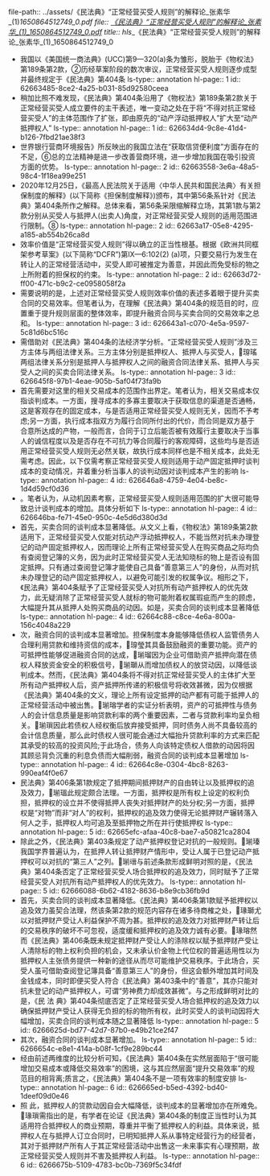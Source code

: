 file-path:: ../assets/《民法典》“正常经营买受人规则”的解释论_张素华_(1)_1650864512749_0.pdf
file:: [《民法典》“正常经营买受人规则”的解释论_张素华_(1)_1650864512749_0.pdf](../assets/《民法典》“正常经营买受人规则”的解释论_张素华_(1)_1650864512749_0.pdf)
title:: hls__《民法典》“正常经营买受人规则”的解释论_张素华_(1)_1650864512749_0

- 我国以《美国统一商法典》(UCC)第9—320(a)条为雏形，脱胎于《物权法》第189条第2款，②历经草案阶段的数次审议，正常经营买受人规则逐步成型并最终规定于《民法典》第404条
  ls-type:: annotation
  hl-page:: 1
  id:: 62663485-8ce2-4a25-b031-85d92580ceea
- 稍加比照不难发现，《民法典》第404条沿用了《物权法》第189条第2款关于正常经营买受人成立要件的主干表述，唯一变动之处在于将“不得对抗正常经营买受人”的主体范围作了扩张，即由原先的“动产浮动抵押权人”扩大至“动产抵押权人”
  ls-type:: annotation
  hl-page:: 1
  id:: 626634d4-9c8e-41d4-b126-7fbd21ae38f3
- 世界银行营商环境报告》所反映出的我国立法在“获取信贷便利度”方面存在的不足，⑥总的立法精神是进一步改善营商环境，进一步增加我国在吸引投资方面的优势。
  ls-type:: annotation
  hl-page:: 2
  id:: 62663558-3e6a-48a5-98c4-1f18ea99e251
- 2020年12月25日，《最高人民法院关于适用〈中华人民共和国民法典〉有关担保制度的解释》(以下简称《担保制度解释》)颁布，其中第56条系针对《民法典》第404条所作之解释。总体来看，第56条采限缩解释立场，其第1款与第2款分别从买受人与抵押人(出卖人)角度，对正常经营买受人规则的适用范围进行限制。⑧
  ls-type:: annotation
  hl-page:: 2
  id:: 62663a17-05e8-4295-a185-ab554b26ca8d
- 效率价值是“正常经营买受人规则”得以确立的正当性根基。根据《欧洲共同框架参考草案》(以下简称“DCFR”)第IX—6:102(2) (a)项，只要交易行为发生在转让人的正常经营活动中，买受人即可被推定为善意，并因此而免受标的物之上所附着的担保权的约束。
  ls-type:: annotation
  hl-page:: 2
  id:: 62663d72-ff00-471c-b9c2-ce0958058f2a
- 需要说明的是，上述对正常经营买受人规则效率价值的表述多着眼于提升买卖合同的交易效率。但笔者认为，在理解《民法典》第404条的规范目的时，应置重于提升规则层面的整体效率，即提升融资合同与买卖合同的交易效率之总和。
  ls-type:: annotation
  hl-page:: 3
  id:: 626643a1-c070-4e5a-9597-5c81d6bc516c
- 需借助对《民法典》第404条的法经济学分析。“正常经营买受人规则”涉及三方主体与两组法律关系。三方主体分别是抵押权人、抵押人与买受人，瑏瑤两组法律关系分别是抵押人与抵押权人之间的融资合同法律关系、抵押人与买受人之间的买卖合同法律关系。
  ls-type:: annotation
  hl-page:: 3
  id:: 626645f8-97b1-4eae-905b-5af04f73fa9b
- 首先需要对这里的相关交易成本的范围作出界定。笔者认为，相关交易成本仅指谈判成本。一方面，搜寻成本的多寡主要取决于获取信息的渠道是否通畅，这是客观存在的固定成本，与是否适用正常经营买受人规则无关，因而不予考虑;另一方面，执行成本指双方为履行合同所付出的代价，而合同是双方基于合意所达成的产物，一般而言，合同于订立后能否被有效履行主要取决于当事人的诚信程度以及是否存在不可抗力等合同履行的客观障碍，这些均与是否适用正常经营买受人规则无必然关联，故执行成本同样也是不相关成本，此处无需考虑。因此，以下仅需考察正常经营买受人规则适用于动产固定抵押时谈判成本的变动情况，并着重分析当事人的谈判动因对谈判成本产生的影响
  ls-type:: annotation
  hl-page:: 4
  id:: 626646a8-4759-4e04-be8c-1d4d59cf0d36
- 。笔者认为，从动机因素考察，正常经营买受人规则适用范围的扩大很可能导致总计谈判成本的增加。具体分析如下
  ls-type:: annotation
  hl-page:: 4
  id:: 626646ba-fe71-45e0-950c-4e5d6d380d3d
- 首先，买卖合同的谈判成本显著降低。从文义上看，《物权法》第189条第2款适用下，正常经营买受人仅能对抗动产浮动抵押权人，不能当然对抗未办理登记的动产固定抵押权人，因而理论上所有正常经营买受人在购买商品之际均负有查阅登记簿的义务，因为此时正常经营买受人无法知晓标的物上是否设有固定抵押。只有通过查阅登记簿才能使自己具备“善意第三人”的身份，从而对抗未办理登记的动产固定抵押权人，以避免可能引发的权属争议。相形之下，《民法典》第404条赋予了正常经营买受人对抗所有动产抵押权人的优先效力，此无疑消除了正常经营买受人就标的物可能附着权属瑕疵而产生的顾虑，大幅提升其从抵押人处购买商品的动因。如是，买卖合同的谈判成本显著降低
  ls-type:: annotation
  hl-page:: 4
  id:: 62664c88-c8ce-4e6a-800a-156c4048a229
- 次，融资合同的谈判成本显著增加。担保制度本身能够降低债权人监管债务人合理利用贷款和维持资信的成本，瑏瑩其具备鼓励融资的重要功能。资产的可抵押性能够促进融资合同的达成，瑐瑠因为企业可借助资产抵押向潜在债权人释放资金安全的积极信号，瑐瑡从而增加债权人的放贷动因，以降低谈判成本。然而，《民法典》第404条将不得对抗正常经营买受人的主体扩大至所有动产抵押权人后，资产抵押所传递的积极信号将收效甚微，因为仅根据《民法典》第404条的文义，理论上所有设定抵押的动产都有可能于抵押人的正常经营活动中被出售。瑐瑢学者的实证分析表明，资产的可抵押性与债务人的会计信息质量是影响贷款利率的两个重要因素，二者与贷款利率均呈负相关。瑐瑣因此若债权人经权衡后放弃接受抵押，同时债务人尚不具备较高的会计信息质量，那么此时债权人很可能会通过大幅抬升贷款利率的方式来匹配其承受的较高的投资风险;于此场合，债务人向该特定债权人借款的动因将因其顾忌背负沉重的利息负债而大幅削弱，融资合同的谈判成本显著增加
  ls-type:: annotation
  hl-page:: 4
  id:: 62664c8e-0304-4bc8-8263-990eaf4f0e67
- 民法典》第406条第1款规定了抵押期间抵押财产的自由转让以及抵押权的追及效力，瑐瑥此规定颇合法理。一方面，抵押权是所有权上设定的权利负担，抵押权的设立并不使得抵押人丧失对抵押财产的处分权;另一方面，抵押权是“对物”而非“对人”的权利，抵押权的追及效力使得无论抵押财产辗转落入何人之手，抵押权人均可追及至抵押物之所在并行使抵押权
  ls-type:: annotation
  hl-page:: 5
  id:: 62665efc-afaa-40c8-bae7-a50821ca2804
- 除此之外，《民法典》第403条规定了动产抵押权登记对抗的一般规则。瑐瑧我国学界普遍认为，在抵押人转让抵押财产情形中，受让人属于已登记动产抵押权可以对抗的“第三人”之列。瑐瑨与前述条款形成鲜明对照的是，《民法典》第404条否定了正常经营买受人场合抵押权的追及效力，同时赋予了正常经营买受人对抗所有动产抵押权人的优先效力。
  ls-type:: annotation
  hl-page:: 5
  id:: 62666088-6b62-4182-8636-b8e9cb36fb9d
- 首先，买卖合同的谈判成本显著降低。《民法典》第406条第1款赋予抵押权以追及效力虽契合法理，然该条第2款的规范内容存在诸多待商榷之处，瑑瑡尤以对抵押财产受让人利益保护不周为甚。抵押权的追及效力对抵押财产转让后的交易秩序的破坏不可忽视，适度缓和抵押权的追及效力诚有必要。瑑瑢然而《民法典》第406条既未规定抵押财产受让人的涤除权以赋予抵押财产受让人清除标的物上权利负担的机会，又未承认价金物上代位权的普遍适用性以为抵押权人主张债务提供一种新的途径从而尽可能维护交易秩序。于此场合，买受人虽可借助查阅登记簿具备“善意第三人”的身份，但这会额外增加其时间及金钱成本，同时即便买受人符合《民法典》第403条中的“善意”，其亦只能对抗未登记的动产抵押权人，可谓“劳神费力却成效甚微”。与之形成鲜明对比的是，《民 法 典》第404条彻底否定了正常经营买受人场合抵押权的追及效力以确保抵押财产受让人获得无负担的标的物所有权，此时买受人的谈判动因将大幅增加，买卖合同的谈判成本随之显著降低
  ls-type:: annotation
  hl-page:: 5
  id:: 6266625d-bd77-42d7-87b0-e49b21ce2f47
- 其次，融资合同的谈判成本显著增加。
  ls-type:: annotation
  hl-page:: 5
  id:: 6266654c-e8e1-414a-b08f-1cf9e289bc44
- 经由前述两维度的比较分析可知，《民法典》第404条在实然层面陷于“很可能增加交易成本或降低交易效率”的困境，这与其应然层面“提升交易效率”的规范目的相背离;质言之，《民法典》第404条不是一项有效率的制度安排
  ls-type:: annotation
  hl-page:: 6
  id:: 626665ed-b5ed-4392-bd40-1deef09d0e46
- 照 此，抵押权人的贷款动因自会大幅降低，谈判成本的显著增加亦在所难免。瑑瑣需指出的是，有学者在论证《民法典》第404条的制度正当性时认为其适用符合抵押权人的商业预期，尊重并平衡了抵押权人的利益。具体来说，抵押权人在与抵押人订立合同时，已明知抵押人系从事特定经营行为的经营者，其对于抵押财产所有人于其正常经营活动中出售这一未来事实有心理预期，故正常经营买受人规则并不害及抵押权人利益。
  ls-type:: annotation
  hl-page:: 6
  id:: 6266675b-5109-4783-bc0b-7369f5c34fdf